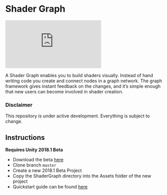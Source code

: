 # Shader Graph

![alt text](https://forum.unity.com/proxy.php?image=https%3A%2F%2Flh5.googleusercontent.com%2FUhB18UehZFk8jMo_2V3GW-hD2wARAcQWu6FGzcUvTByHNc51w_mLZBvB6Re5GcTHJQlPHOtzi14wUPvi_yUgWTAp3-HZU463JmxL9NSjJS5yALBSAj1Bdk8yL8zXkRVe-0crKz5F&hash=49458e7088a5be61b288167af65b6faf "Shader Graph")

A Shader Graph enables you to build shaders visually. Instead of hand writing code you create and connect nodes in a graph network. The graph framework gives instant feedback on the changes, and it’s simple enough that new users can become involved in shader creation.

### Disclaimer
This repository is under active development. Everything is subject to change.

## Instructions

**Requires Unity 2018.1 Beta**

* Download the beta [here](https://unity3d.com/unity/beta)
* Clone branch `master`
* Create a new 2018.1 Beta Project
* Copy the ShaderGraph directory into the Assets folder of the new project
* Quickstart guide can be found [here](https://forum.unity.com/threads/feedback-wanted-shader-graph.511960/)
